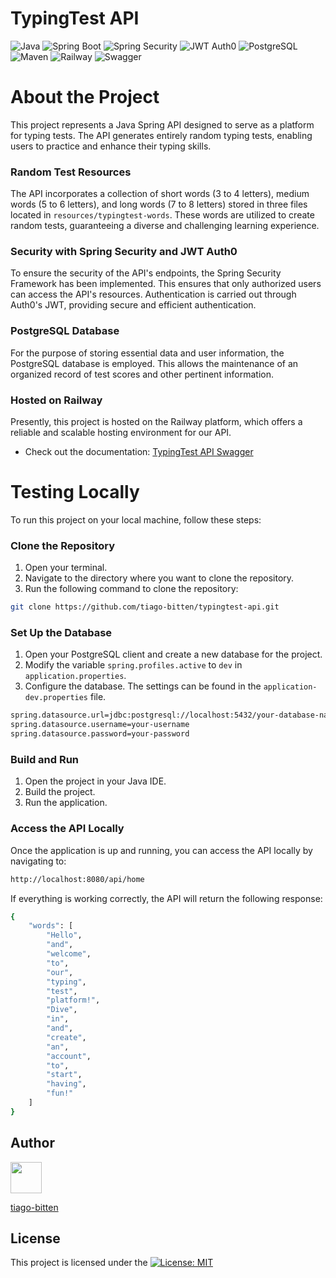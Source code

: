 # TypingTest API
![Java](https://img.shields.io/badge/Java-orange?style=flat-square)
![Spring Boot](https://img.shields.io/badge/Spring%20Boot-brightgreen?style=flat-square)
![Spring Security](https://img.shields.io/badge/Spring%20Security-brightgreen?style=flat-square)
![JWT Auth0](https://img.shields.io/badge/JWT%20Auth0-yellow?style=flat-square)
![PostgreSQL](https://img.shields.io/badge/PostgreSQL-blue?style=flat-square)
![Maven](https://img.shields.io/badge/Maven-red?style=flat-square)
![Railway](https://img.shields.io/badge/Railway-purple?style=flat-square)
![Swagger](https://img.shields.io/badge/Swagger-brightgreen?style=flat-square)


# About the Project

This project represents a Java Spring API designed to serve as a platform for typing tests. The API generates entirely random typing tests, enabling users to practice and enhance their typing skills.

### Random Test Resources

The API incorporates a collection of short words (3 to 4 letters), medium words (5 to 6 letters), and long words (7 to 8 letters) stored in three files located in `resources/typingtest-words`. These words are utilized to create random tests, guaranteeing a diverse and challenging learning experience.

### Security with Spring Security and JWT Auth0

To ensure the security of the API's endpoints, the Spring Security Framework has been implemented. This ensures that only authorized users can access the API's resources. Authentication is carried out through Auth0's JWT, providing secure and efficient authentication.

### PostgreSQL Database

For the purpose of storing essential data and user information, the PostgreSQL database is employed. This allows the maintenance of an organized record of test scores and other pertinent information.

### Hosted on Railway

Presently, this project is hosted on the Railway platform, which offers a reliable and scalable hosting environment for our API.

- Check out the documentation: [TypingTest API Swagger](https://typingtest-api-production.up.railway.app/swagger-ui/index.html)

# Testing Locally

To run this project on your local machine, follow these steps:

### Clone the Repository

1. Open your terminal.
2. Navigate to the directory where you want to clone the repository.
3. Run the following command to clone the repository:

```sh
git clone https://github.com/tiago-bitten/typingtest-api.git
```

### Set Up the Database

1. Open your PostgreSQL client and create a new database for the project.
2. Modify the variable `spring.profiles.active` to `dev` in `application.properties`.
3. Configure the database. The settings can be found in the `application-dev.properties` file.
   
```sh
spring.datasource.url=jdbc:postgresql://localhost:5432/your-database-name
spring.datasource.username=your-username
spring.datasource.password=your-password
```
### Build and Run

1. Open the project in your Java IDE.
2. Build the project.
3. Run the application.

### Access the API Locally

Once the application is up and running, you can access the API locally by navigating to:
```sh
http://localhost:8080/api/home
```

If everything is working correctly, the API will return the following response:

```sh
{
    "words": [
        "Hello",
        "and",
        "welcome",
        "to",
        "our",
        "typing",
        "test",
        "platform!",
        "Dive",
        "in",
        "and",
        "create",
        "an",
        "account",
        "to",
        "start",
        "having",
        "fun!"
    ]
}
```

## Author

<a href="https://github.com/tiago-bitten">
  <img src="https://avatars.githubusercontent.com/tiago-bitten" width="50" height="50">  
</a>

[tiago-bitten](https://github.com/tiago-bitten)

## License

This project is licensed under the [![License: MIT](https://img.shields.io/badge/MIT_License-brightgreen?style=flat-square)](https://github.com/tiago-bitten/typingtest-api/blob/main/LICENSE)
